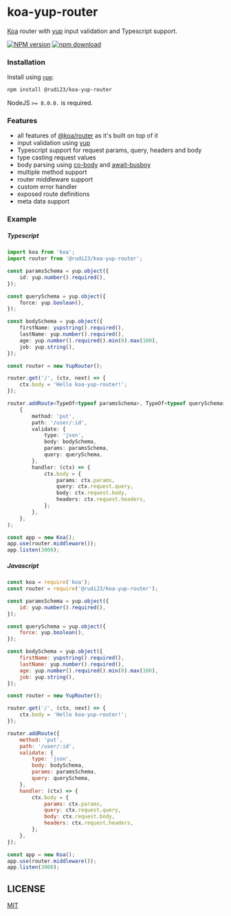 # koa-yup-router

[Koa] router with [yup] input validation and Typescript support.

[![NPM version][npm-image]][npm-url]
[![npm download][download-image]][download-url]

[npm-image]: https://img.shields.io/npm/v/@rudi23/koa-yup-router.svg?style=flat-square
[npm-url]: https://npmjs.org/package/@rudi23/koa-yup-router
[download-image]: https://img.shields.io/npm/dm/@rudi23/koa-yup-router.svg?style=flat-square
[download-url]: https://npmjs.org/package/@rudi23/koa-yup-router
[koa]: http://koajs.com
[co-body]: https://github.com/visionmedia/co-body
[await-busboy]: https://github.com/aheckmann/await-busboy
[yup]: https://github.com/jquense/yup
[@koa/router]: https://github.com/koajs/router

### Installation

Install using [`npm`][npm-url]:

```bash
npm install @rudi23/koa-yup-router
```

NodeJS `>= 8.0.0.` is required.

### Features

-   all features of [@koa/router][] as it's built on top of it
-   input validation using [yup][]
-   Typescript support for request params, query, headers and body
-   type casting request values
-   body parsing using [co-body][] and [await-busboy][]
-   multiple method support
-   router middleware support
-   custom error handler
-   exposed route definitions
-   meta data support

### Example

##### Typescript

```ts
import koa from 'koa';
import router from '@rudi23/koa-yup-router';

const paramsSchema = yup.object({
    id: yup.number().required(),
});

const querySchema = yup.object({
    force: yup.boolean(),
});

const bodySchema = yup.object({
    firstName: yupstring().required(),
    lastName: yup.number().required(),
    age: yup.number().required().min(0).max(100),
    job: yup.string(),
});

const router = new YupRouter();

router.get('/', (ctx, next) => {
    ctx.body = 'Hello koa-yup-router!';
});

router.addRoute<TypeOf<typeof paramsSchema>, TypeOf<typeof querySchema>, TypeOf<typeof bodySchema>>(
    {
        method: 'put',
        path: '/user/:id',
        validate: {
            type: 'json',
            body: bodySchema,
            params: paramsSchema,
            query: querySchema,
        },
        handler: (ctx) => {
            ctx.body = {
                params: ctx.params,
                query: ctx.request.query,
                body: ctx.request.body,
                headers: ctx.request.headers,
            };
        },
    },
);

const app = new Koa();
app.use(router.middleware());
app.listen(3000);
```

##### Javascript

```js
const koa = require('koa');
const router = require('@rudi23/koa-yup-router');

const paramsSchema = yup.object({
    id: yup.number().required(),
});

const querySchema = yup.object({
    force: yup.boolean(),
});

const bodySchema = yup.object({
    firstName: yupstring().required(),
    lastName: yup.number().required(),
    age: yup.number().required().min(0).max(100),
    job: yup.string(),
});

const router = new YupRouter();

router.get('/', (ctx, next) => {
    ctx.body = 'Hello koa-yup-router!';
});

router.addRoute({
    method: 'put',
    path: '/user/:id',
    validate: {
        type: 'json',
        body: bodySchema,
        params: paramsSchema,
        query: querySchema,
    },
    handler: (ctx) => {
        ctx.body = {
            params: ctx.params,
            query: ctx.request.query,
            body: ctx.request.body,
            headers: ctx.request.headers,
        };
    },
});

const app = new Koa();
app.use(router.middleware());
app.listen(3000);
```

## LICENSE

[MIT](https://github.com/rudi23/koa-yup-router/blob/master/LICENSE)
